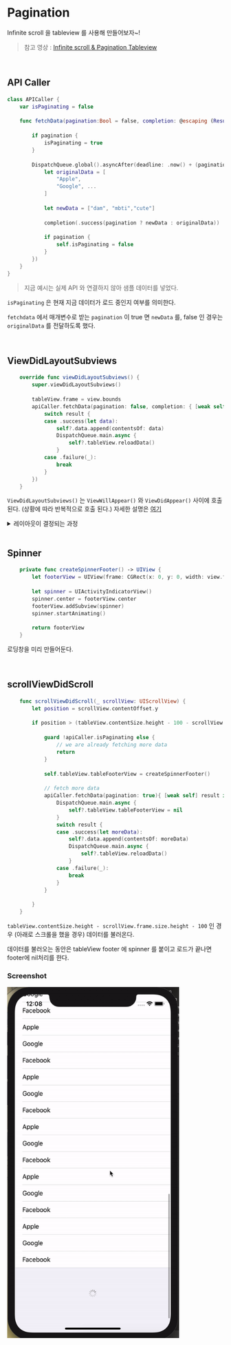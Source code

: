 # Pagination

Infinite scroll 을 tableview 를 사용해 만들어보자~!

> 참고 영상 : [Infinite scroll & Pagination Tableview](https://www.youtube.com/watch?v=TxH35Iqw89A)



<br/>

## API Caller  

```swift
class APICaller {
    var isPaginating = false
    
    func fetchData(pagination:Bool = false, completion: @escaping (Result<[String], Error>) -> Void){
        
        if pagination {
            isPaginating = true
        }
        
        DispatchQueue.global().asyncAfter(deadline: .now() + (pagination ? 3 : 2) , execute: {
            let originalData = [
                "Apple",
                "Google", ...
            ]
            
            let newData = ["dam", "mbti","cute"] 
            
            completion(.success(pagination ? newData : originalData))
            
            if pagination {
                self.isPaginating = false
            }
        })
    }
}

```



> 지금 예시는 실제 API 와 연결하지 않아 샘플 데이터를 넣었다.



`isPaginating` 은 현재 지금 데이터가 로드 중인지 여부를 의미한다. 

`fetchdata` 에서 매개변수로 받는  `pagination` 이 true 면 `newData` 를, false 인 경우는 `originalData` 를 전달하도록 했다. 



<br/>



## ViewDidLayoutSubviews

```swift
	override func viewDidLayoutSubviews() {
        super.viewDidLayoutSubviews()
        
        tableView.frame = view.bounds
        apiCaller.fetchData(pagination: false, completion: { [weak self] result in
            switch result {
            case .success(let data):
                self?.data.append(contentsOf: data)
                DispatchQueue.main.async {
                    self?.tableView.reloadData()
                }
            case .failure(_):
                break
            }
        })
    }
```

`ViewDidLayoutSubviews()` 는  `ViewWillAppear()` 와 `ViewDidAppear()` 사이에 호출된다. (상황에 따라 반복적으로 호출 된다.) 자세한 설명은 [여기](https://oaksong.github.io/2018/03/02/layout-subviews/)



<details>
	<summary>레이아웃이 결정되는 과정</summary>

    <br/>
    
        1. ViewWillLayoutSubViews() 메소드를 호출한다.
        2. 뷰컨의 contentView 가 layoutSubviews() 를 호출한다. 
              - 이 메서드는 현재 레이아웃 정보들을 바탕으로 새로운 레이아웃 정보를 계산한다. 이후 뷰 계층구조를 순회하면서 모든 하위 뷰들이 동일한 메서드를 호출하게 한다.
        3. 레이아웃 정보의 변경 사항들을 뷰들에 반영한다. 
        4. ViewDidLayoutSubviews() 메소드를 호출한다. 
</details>



<br/>



## Spinner

```swift
    private func createSpinnerFooter() -> UIView {
        let footerView = UIView(frame: CGRect(x: 0, y: 0, width: view.frame.size.width, height: 100))
        
        let spinner = UIActivityIndicatorView()
        spinner.center = footerView.center
        footerView.addSubview(spinner)
        spinner.startAnimating()
        
        return footerView
    }
```



로딩창을 미리 만들어둔다.



<br/>



## scrollViewDidScroll

```swift
    func scrollViewDidScroll(_ scrollView: UIScrollView) {
        let position = scrollView.contentOffset.y
        
        if position > (tableView.contentSize.height - 100 - scrollView.frame.size.height) {
            
            guard !apiCaller.isPaginating else {
                // we are already fetching more data
                return
            }
            
            self.tableView.tableFooterView = createSpinnerFooter()
            
            // fetch more data
            apiCaller.fetchData(pagination: true){ [weak self] result in
                DispatchQueue.main.async {
                    self?.tableView.tableFooterView = nil
                }
                switch result {
                case .success(let moreData):
                    self?.data.append(contentsOf: moreData)
                    DispatchQueue.main.async {
                        self?.tableView.reloadData()
                    }
                case .failure(_):
                    break
                }
            }
            
        }
    }
```



`tableView.contentSize.height - scrollView.frame.size.height - 100` 인 경우 (아래로 스크롤을 했을 경우) 데이터를 불러온다. 

데이터를 불러오는 동안은 tableView footer 에 spinner 를 붙이고 로드가 끝나면 footer에 nil처리를 한다. 



### Screenshot

<img src="./screenshots/pagination.gif" width="400">

